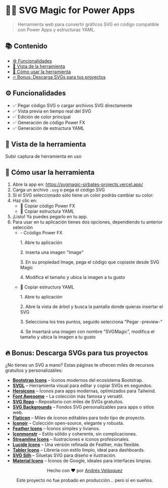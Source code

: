 <h1>🧙‍♂️ SVG Magic for Power Apps</h1>

<blockquote>
  Herramienta web para convertir gráficos SVG en código compatible con Power Apps y estructuras YAML. 
</blockquote>


  

<h2>📚 Contenido</h2>
<ul>
  <li><a href="#funcionalidades">⚙️ Funcionalidades</a></li>
  <li><a href="#vista-de-la-herramienta">📸 Vista de la herramienta</a></li>
  <li><a href="#cómo-usar-la-herramienta">🚀 Cómo usar la herramienta</a></li>
  <li><a href="#descarga-svgs-para-tus-proyectos">🔥 Bonus: Descarga SVGs para tus proyectos</a></li>
</ul>


  

<h2 id="funcionalidades">⚙️ Funcionalidades</h2>
<ul>
  <li>✅ Pegar código SVG o cargar archivos SVG directamente</li>
  <li>✅ Vista previa en tiempo real del SVG</li>
  <li>✅ Edición de color principal</li>
  <li>✅ Generación de código Power FX </li>
  <li>✅ Generación de estructura YAML</li>
</ul>


  

<h2 id="vista-de-la-herramienta">📸 Vista de la herramienta</h2>

Subir captura de herramienta en uso

  

<h2 id="cómo-usar-la-herramienta">🚀 Cómo usar la herramienta</h2>
<ol>
  <li>Abre la app en: <a href="https://svgmagic-sirbates-projects.vercel.app/">https://svgmagic-sirbates-projects.vercel.app/</a></li>
  
  <li>Carga un archivo <code>.svg</code> o pega el código SVG</li>
  
  <li>Si el SVG seleccionado sólo tiene un color podrás cambiar su color:

  </li>
  <li>Haz clic en:
    <ul>
      <li>💾 Copiar código Power FX </li>
      <li>💾 Copiar estructura YAML</li>
    </ul>
  </li>
  <li>¡Listo! Ya puedes pegarlo en tu app.</li>
    <li>Para usar en tu aplicación tienes dos opciones, dependiendo tu anterior selección
    <ul>
      <li>- Ccódigo Power FX </li>
      <p>1. Abre tu aplicación</p>
      <p>2. Inserta una imagen "Image"   </p>
      <p>3. En su propiedad Image, pega el código que copiaste desde SVG Magic </p>
      <p>4. Modifica el tamaño y ubica la imagen a tu gusto</p>
      <li>💾 Copiar estructura YAML</li>
      <p>1. Abre tu aplicación</p>
      <p>2. Abre la vista de árbol y busca la pantalla donde quieras insertar el SVG</p>
      <p>3. Selecciona los tres puntos, seguido selecciona "Pegar -preview-"</p>
      <p>4. Se insertará una imagen con nombre "SVGMagic", modifica el tamaño y ubica la imagen a tu gusto</p>
    </ul>
  </li>
</ol>

  

<h2 id="descarga-svgs-para-tus-proyectos">🔥 Bonus: Descarga SVGs para tus proyectos</h2>
<p>¿No tienes un SVG a mano? Estas páginas te ofrecen miles de recursos gratuitos y personalizables:</p>

  <ul>
    <li><a href="https://icons.getbootstrap.com/" target="_blank"><strong>Bootstrap Icons</strong></a> – Íconos modernos del ecosistema Bootstrap.</li>
    <li><a href="https://svgl.app/" target="_blank"><strong>SVGL</strong></a> – Herramienta visual para editar y copiar SVGs en segundos.</li>
    <li><a href="https://heroicons.com/" target="_blank"><strong>Heroicons</strong></a> – Íconos para apps modernas, optimizados para Tailwind.</li>
    <li><a href="https://fontawesome.com/icons" target="_blank"><strong>Font Awesome</strong></a> – La colección más famosa y versátil.</li>
    <li><a href="https://www.svgrepo.com/" target="_blank"><strong>SVG Repo</strong></a> – Repositorio con miles de SVGs gratuitos.</li>
    <li><a href="https://www.svgbackgrounds.com/" target="_blank"><strong>SVG Backgrounds</strong></a> – Fondos SVG personalizables para apps o sitios web.</li>
    <li><a href="https://www.flaticon.com/" target="_blank"><strong>Flaticon</strong></a> – Miles de íconos editables para todo tipo de proyecto.</li>
    <li><a href="https://iconoir.com/" target="_blank"><strong>Iconoir</strong></a> – Colección open-source, elegante y robusta.</li>
    <li><a href="https://feathericons.com/" target="_blank"><strong>Feather Icons</strong></a> – Íconos simples y livianos.</li>
    <li><a href="https://www.iconmonstr.com/" target="_blank"><strong>Iconmonstr</strong></a> – Estilo sólido y coherente, sin complicaciones.</li>
    <li><a href="https://www.streamlinehq.com/" target="_blank"><strong>Streamline Icons</strong></a> – Ilustraciones e íconos profesionales.</li>
    <li><a href="https://lucide.dev/" target="_blank"><strong>Lucide Icons</strong></a> – Una versión refinada de Feather, más flexible.</li>
    <li><a href="https://tabler.io/icons" target="_blank"><strong>Tabler Icons</strong></a> – Librería con estilo limpio, ideal para dashboards.</li>
    <li><a href="https://www.svgsilh.com/" target="_blank"><strong>SVG Silh</strong></a> – Siluetas SVG para diseño e ilustración.</li>
    <li><a href="https://fonts.google.com/icons" target="_blank"><strong>Material Icons</strong></a> – Íconos de Google, ideales para interfaces limpias.</li>
  </ul>

  


<div align="center">
  <p>Hecho con ❤️ por <a href="https://github.com/sirbate">Andrés Velásquez</a></p>
  <p>Este proyecto no fue probado en producción... pero sí en sueños.</p>
</div>
